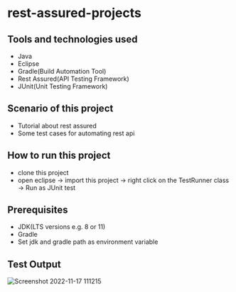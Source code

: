 # rest-assured-projects

## Tools and technologies used
- Java
- Eclipse
- Gradle(Build Automation Tool)
- Rest Assured(API Testing Framework)
- JUnit(Unit Testing Framework)

## Scenario of this project
- Tutorial about rest assured
- Some test cases for automating rest api

## How to run this project
- clone this project
- open eclipse -> import this project -> right click on the TestRunner class -> Run as JUnit test

## Prerequisites
- JDK(LTS versions e.g. 8 or 11)
- Gradle
- Set jdk and gradle path as environment variable

## Test Output
![Screenshot 2022-11-17 111215](https://user-images.githubusercontent.com/82231014/202368697-5aab0354-98bb-4435-8cd6-19a14bc4203b.png)
